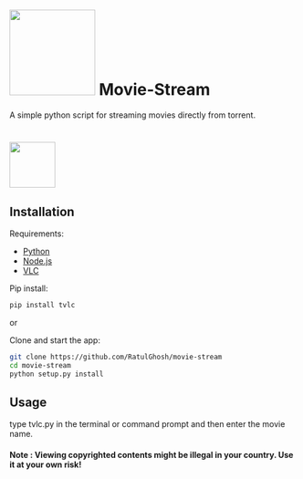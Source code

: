 # <img src="http://www.coquo.co.uk/assets/uploads/2013/10/live-streaming.svg" width="150" /> Movie-Stream

A simple python script for streaming movies directly from torrent.

# <img src="https://camo.githubusercontent.com/d0e25b09a82bc4bfde9f1e048a092752eebbb4f3/68747470733a2f2f696d672e736869656c64732e696f2f62616467652f6c6963656e73652d4d49542d626c75652e7376673f7374796c653d666c6174" width="80" />

## Installation

Requirements:

* [Python](https://www.python.org/)
* [Node.js](https://nodejs.org/en/)
* [VLC](http://www.videolan.org/)

Pip install:
```sh
pip install tvlc
```
or 

Clone and start the app:

```sh
git clone https://github.com/RatulGhosh/movie-stream
cd movie-stream
python setup.py install
```
## Usage
type tvlc.py in the terminal or command prompt and then enter the movie name.

#### Note : Viewing copyrighted contents might be illegal in your country. Use it at your own risk!
